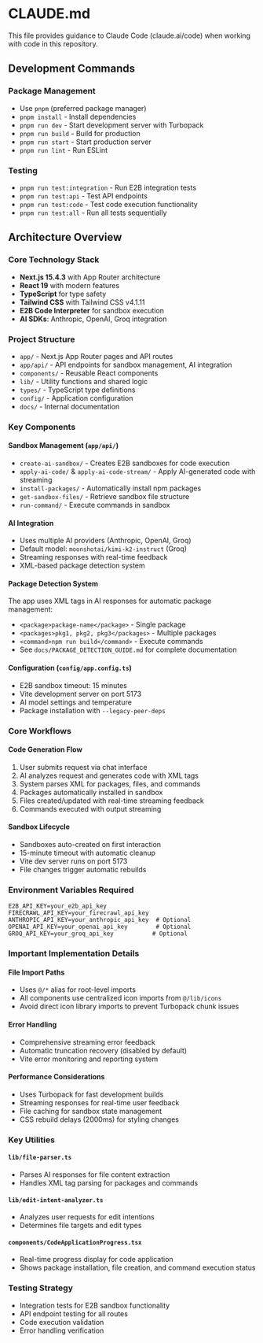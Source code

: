 # CLAUDE.md

This file provides guidance to Claude Code (claude.ai/code) when working with code in this repository.

## Development Commands

### Package Management
- Use `pnpm` (preferred package manager)
- `pnpm install` - Install dependencies
- `pnpm run dev` - Start development server with Turbopack
- `pnpm run build` - Build for production
- `pnpm run start` - Start production server
- `pnpm run lint` - Run ESLint

### Testing
- `pnpm run test:integration` - Run E2B integration tests
- `pnpm run test:api` - Test API endpoints
- `pnpm run test:code` - Test code execution functionality
- `pnpm run test:all` - Run all tests sequentially

## Architecture Overview

### Core Technology Stack
- **Next.js 15.4.3** with App Router architecture
- **React 19** with modern features
- **TypeScript** for type safety
- **Tailwind CSS** with Tailwind CSS v4.1.11
- **E2B Code Interpreter** for sandbox execution
- **AI SDKs**: Anthropic, OpenAI, Groq integration

### Project Structure
- `app/` - Next.js App Router pages and API routes
- `app/api/` - API endpoints for sandbox management, AI integration
- `components/` - Reusable React components
- `lib/` - Utility functions and shared logic
- `types/` - TypeScript type definitions
- `config/` - Application configuration
- `docs/` - Internal documentation

### Key Components

#### Sandbox Management (`app/api/`)
- `create-ai-sandbox/` - Creates E2B sandboxes for code execution
- `apply-ai-code/` & `apply-ai-code-stream/` - Apply AI-generated code with streaming
- `install-packages/` - Automatically install npm packages
- `get-sandbox-files/` - Retrieve sandbox file structure
- `run-command/` - Execute commands in sandbox

#### AI Integration
- Uses multiple AI providers (Anthropic, OpenAI, Groq)
- Default model: `moonshotai/kimi-k2-instruct` (Groq)
- Streaming responses with real-time feedback
- XML-based package detection system

#### Package Detection System
The app uses XML tags in AI responses for automatic package management:
- `<package>package-name</package>` - Single package
- `<packages>pkg1, pkg2, pkg3</packages>` - Multiple packages
- `<command>npm run build</command>` - Execute commands
- See `docs/PACKAGE_DETECTION_GUIDE.md` for complete documentation

#### Configuration (`config/app.config.ts`)
- E2B sandbox timeout: 15 minutes
- Vite development server on port 5173
- AI model settings and temperature
- Package installation with `--legacy-peer-deps`

### Core Workflows

#### Code Generation Flow
1. User submits request via chat interface
2. AI analyzes request and generates code with XML tags
3. System parses XML for packages, files, and commands
4. Packages automatically installed in sandbox
5. Files created/updated with real-time streaming feedback
6. Commands executed with output streaming

#### Sandbox Lifecycle
- Sandboxes auto-created on first interaction
- 15-minute timeout with automatic cleanup
- Vite dev server runs on port 5173
- File changes trigger automatic rebuilds

### Environment Variables Required
```env
E2B_API_KEY=your_e2b_api_key
FIRECRAWL_API_KEY=your_firecrawl_api_key
ANTHROPIC_API_KEY=your_anthropic_api_key  # Optional
OPENAI_API_KEY=your_openai_api_key        # Optional  
GROQ_API_KEY=your_groq_api_key           # Optional
```

### Important Implementation Details

#### File Import Paths
- Uses `@/*` alias for root-level imports
- All components use centralized icon imports from `@/lib/icons`
- Avoid direct icon library imports to prevent Turbopack chunk issues

#### Error Handling
- Comprehensive streaming error feedback
- Automatic truncation recovery (disabled by default)
- Vite error monitoring and reporting system

#### Performance Considerations
- Uses Turbopack for fast development builds
- Streaming responses for real-time user feedback
- File caching for sandbox state management
- CSS rebuild delays (2000ms) for styling changes

### Key Utilities

#### `lib/file-parser.ts`
- Parses AI responses for file content extraction
- Handles XML tag parsing for packages and commands

#### `lib/edit-intent-analyzer.ts` 
- Analyzes user requests for edit intentions
- Determines file targets and edit types

#### `components/CodeApplicationProgress.tsx`
- Real-time progress display for code application
- Shows package installation, file creation, and command execution status

### Testing Strategy
- Integration tests for E2B sandbox functionality
- API endpoint testing for all routes  
- Code execution validation
- Error handling verification